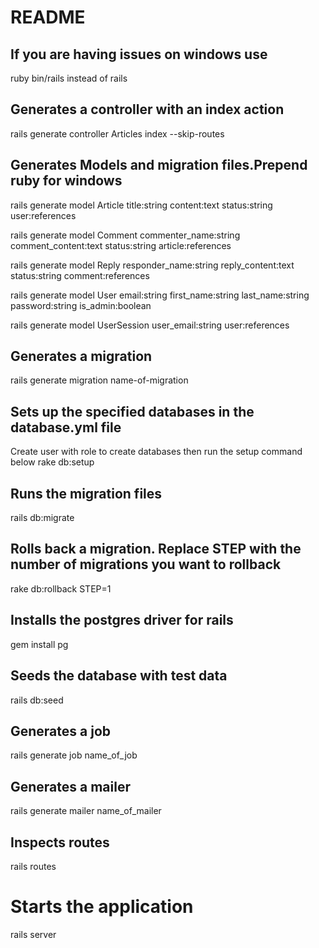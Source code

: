 # README
## If you are having issues on windows use 
ruby bin/rails instead of rails
## Generates a controller with an index action
rails generate controller Articles index --skip-routes


## Generates Models and migration files.Prepend ruby for windows

rails generate model Article title:string content:text status:string user:references

rails generate model Comment commenter_name:string comment_content:text status:string  article:references

rails generate model Reply responder_name:string reply_content:text  status:string  comment:references

rails generate model User email:string first_name:string last_name:string  password:string is_admin:boolean 

rails generate model UserSession user_email:string user:references


## Generates a migration
rails generate migration name-of-migration

## Sets up the specified databases in the database.yml file
Create  user with role to create databases then run the setup command below
rake db:setup

## Runs the migration files

rails db:migrate

## Rolls back a migration. Replace STEP with the number of migrations you want to rollback

rake db:rollback STEP=1

## Installs the postgres driver for rails

gem install pg

## Seeds the database with test data
rails db:seed

## Generates a job

rails generate job name_of_job

## Generates a mailer

rails generate mailer name_of_mailer


## Inspects routes  

rails routes  

# Starts the application  

rails server